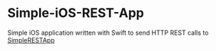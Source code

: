 # Simple-iOS-REST-App

Simple iOS application written with Swift to send HTTP REST calls to [SimpleRESTApp](https://github.com/Tvinky/SimpleRESTApp)
